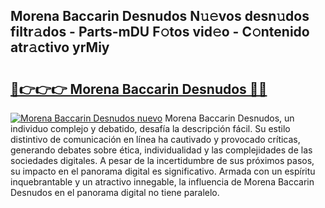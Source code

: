 ## Morena Baccarin Desnudos N𝚞𝚎vos desn𝚞dos filtr𝚊dos - Parts-mDU F𝚘tos vid𝚎o - C𝚘ntenido atr𝚊ctivo yrMiy

# <h2><a href="http://mbcsn31.tromn.icu/?c=Morena+Baccarin+Desnudos">🔗👉👉👉 Morena Baccarin Desnudos 🔗🔗</a></h2>

[![Morena Baccarin Desnudos nuevo](https://i.imgur.com/pEAQMta.gif)](http://mbcsn31.tromn.icu/?c=Morena+Baccarin+Desnudos)
Morena Baccarin Desnudos, un individuo complejo y debatido, desafía la descripción fácil. Su estilo distintivo de comunicación en línea ha cautivado y provocado críticas, generando debates sobre ética, individualidad y las complejidades de las sociedades digitales. A pesar de la incertidumbre de sus próximos pasos, su impacto en el panorama digital es significativo. Armada con un espíritu inquebrantable y un atractivo innegable, la influencia de Morena Baccarin Desnudos en el panorama digital no tiene paralelo.
